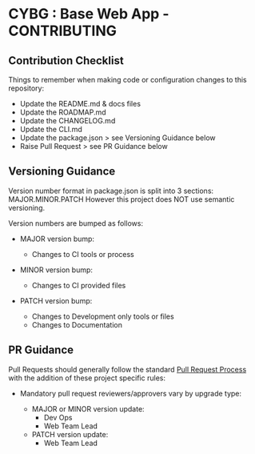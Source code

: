 # CYBG : Base Web App - CONTRIBUTING

## Contribution Checklist

Things to remember when making code or configuration changes to this repository:
- Update the README.md & docs files
- Update the ROADMAP.md
- Update the CHANGELOG.md
- Update the CLI.md
- Update the package.json > see Versioning Guidance below
- Raise Pull Request > see PR Guidance below

## Versioning Guidance

Version number format in package.json is split into 3 sections: MAJOR.MINOR.PATCH
However this project does NOT use semantic versioning.

Version numbers are bumped as follows:

- MAJOR version bump:
    - Changes to CI tools or process

- MINOR version bump:
    - Changes to CI provided files

- PATCH version bump:
    - Changes to Development only tools or files
    - Changes to Documentation

## PR Guidance

Pull Requests should generally follow the standard [Pull Request Process](https://abouthere.atlassian.net/wiki/spaces/DYB/pages/422609879/Web+Apps+-+Pull+Request+Process) with the addition of these project specific rules:

- Mandatory pull request reviewers/approvers vary by upgrade type:

    - MAJOR or MINOR version update:
        - Dev Ops
        - Web Team Lead
    - PATCH version update:
        - Web Team Lead
